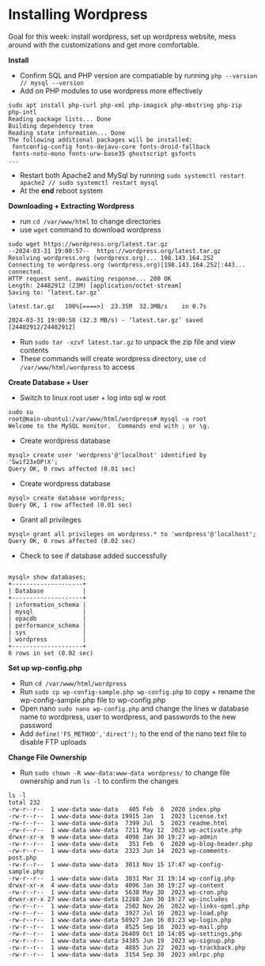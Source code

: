 # Installing Wordpress

Goal for this week: install wordpress, set up wordpress website, mess around with the customizations and get more comfortable.

**Install**
- Confirm SQL and PHP version are compatiable by running `php --version // mysql --version`
- Add on PHP modules to use wordpress more effectively 
 ```
sudo apt install php-curl php-xml php-imagick php-mbstring php-zip php-intl
Reading package lists... Done
Building dependency tree       
Reading state information... Done
The following additional packages will be installed:
  fontconfig-config fonts-dejavu-core fonts-droid-fallback
  fonts-noto-mono fonts-urw-base35 ghostscript gsfonts
...
```
- Restart both Apache2 and MySql by running `sudo systemctl restart apache2 // sudo systemctl restart mysql`
- At the **end** reboot system

**Downloading + Extracting Wordpress**

- run `cd /var/www/html` to change directories 
- use `wget` command to download wordpress

```
sudo wget https://wordpress.org/latest.tar.gz
--2024-03-31 19:00:57--  https://wordpress.org/latest.tar.gz
Resolving wordpress.org (wordpress.org)... 198.143.164.252
Connecting to wordpress.org (wordpress.org)|198.143.164.252|:443... connected.
HTTP request sent, awaiting response... 200 OK
Length: 24482912 (23M) [application/octet-stream]
Saving to: ‘latest.tar.gz’

latest.tar.gz   100%[====>]  23.35M  32.3MB/s    in 0.7s    

2024-03-31 19:00:58 (32.3 MB/s) - ‘latest.tar.gz’ saved [24482912/24482912]
```
- Run `sudo tar -xzvf latest.tar.gz` to unpack the zip file and view contents
- These commands will create wordpress directory, use `cd /var/www/html/wordpress` to access

**Create Database + User**

- Switch to linux root user + log into sql w root
  
```
sudo su
root@main-ubuntu1:/var/www/html/wordpress# mysql -u root
Welcome to the MySQL monitor.  Commands end with ; or \g.
```

- Create wordpress database

```
mysql> create user 'wordpress'@'localhost' identified by 'Swif23xOP!X';
Query OK, 0 rows affected (0.01 sec)
```

- Create wordpress database

```
mysql> create database wordpress;
Query OK, 1 row affected (0.01 sec)
```
- Grant all privileges

```
mysql> grant all privileges on wordpress.* to 'wordpress'@'localhost';
Query OK, 0 rows affected (0.02 sec)
```

- Check to see if database added successfully

```

mysql> show databases;
+--------------------+
| Database           |
+--------------------+
| information_schema |
| mysql              |
| opacdb             |
| performance_schema |
| sys                |
| wordpress          |
+--------------------+
6 rows in set (0.02 sec)

```

**Set up wp-config.php**

- Run `cd /var/www/html/wordpress` 
- Run `sudo cp wp-config-sample.php wp-config.php` to copy + rename the wp-config-sample.php file to wp-config.php
- Open nano `sudo nano wp-config.php` and change the lines w database name to wordpress, user to wordpress, and passwords to the new password
- Add `define('FS_METHOD','direct');` to the end of the nano text file to disable FTP uploads

**Change File Ownership**
- Run `sudo chown -R www-data:www-data wordpress/` to change file ownership and run `ls -l` to confirm the changes

```
ls -l
total 232
-rw-r--r--  1 www-data www-data   405 Feb  6  2020 index.php
-rw-r--r--  1 www-data www-data 19915 Jan  1  2023 license.txt
-rw-r--r--  1 www-data www-data  7399 Jul  5  2023 readme.html
-rw-r--r--  1 www-data www-data  7211 May 12  2023 wp-activate.php
drwxr-xr-x  9 www-data www-data  4096 Jan 30 19:27 wp-admin
-rw-r--r--  1 www-data www-data   351 Feb  6  2020 wp-blog-header.php
-rw-r--r--  1 www-data www-data  2323 Jun 14  2023 wp-comments-post.php
-rw-r--r--  1 www-data www-data  3013 Nov 15 17:47 wp-config-sample.php
-rw-r--r--  1 www-data www-data  3031 Mar 31 19:14 wp-config.php
drwxr-xr-x  4 www-data www-data  4096 Jan 30 19:27 wp-content
-rw-r--r--  1 www-data www-data  5638 May 30  2023 wp-cron.php
drwxr-xr-x 27 www-data www-data 12288 Jan 30 19:27 wp-includes
-rw-r--r--  1 www-data www-data  2502 Nov 26  2022 wp-links-opml.php
-rw-r--r--  1 www-data www-data  3927 Jul 16  2023 wp-load.php
-rw-r--r--  1 www-data www-data 50927 Jan 16 03:23 wp-login.php
-rw-r--r--  1 www-data www-data  8525 Sep 16  2023 wp-mail.php
-rw-r--r--  1 www-data www-data 26409 Oct 10 14:05 wp-settings.php
-rw-r--r--  1 www-data www-data 34385 Jun 19  2023 wp-signup.php
-rw-r--r--  1 www-data www-data  4885 Jun 22  2023 wp-trackback.php
-rw-r--r--  1 www-data www-data  3154 Sep 30  2023 xmlrpc.php
```









